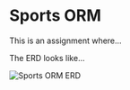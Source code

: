 # Sports ORM

This is an assignment where...

The ERD looks like...

<img src="" alt="Sports ORM ERD" />
